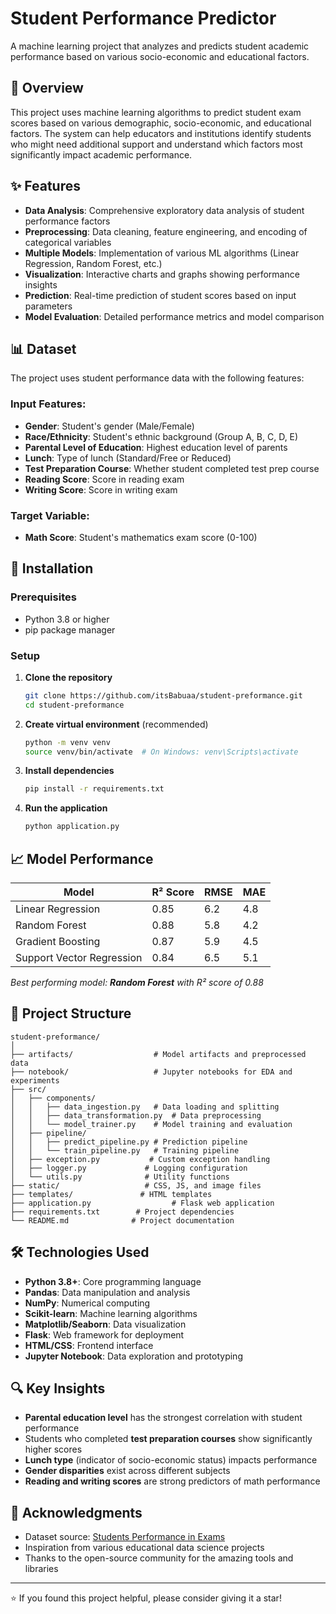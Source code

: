 # Student Performance Predictor

A machine learning project that analyzes and predicts student academic performance based on various socio-economic and educational factors.

## 🎯 Overview

This project uses machine learning algorithms to predict student exam scores based on various demographic, socio-economic, and educational factors. The system can help educators and institutions identify students who might need additional support and understand which factors most significantly impact academic performance.

## ✨ Features

- **Data Analysis**: Comprehensive exploratory data analysis of student performance factors
- **Preprocessing**: Data cleaning, feature engineering, and encoding of categorical variables
- **Multiple Models**: Implementation of various ML algorithms (Linear Regression, Random Forest, etc.)
- **Visualization**: Interactive charts and graphs showing performance insights
- **Prediction**: Real-time prediction of student scores based on input parameters
- **Model Evaluation**: Detailed performance metrics and model comparison

## 📊 Dataset

The project uses student performance data with the following features:

### Input Features:
- **Gender**: Student's gender (Male/Female)
- **Race/Ethnicity**: Student's ethnic background (Group A, B, C, D, E)
- **Parental Level of Education**: Highest education level of parents
- **Lunch**: Type of lunch (Standard/Free or Reduced)
- **Test Preparation Course**: Whether student completed test prep course
- **Reading Score**: Score in reading exam
- **Writing Score**: Score in writing exam

### Target Variable:
- **Math Score**: Student's mathematics exam score (0-100)

## 🚀 Installation

### Prerequisites
- Python 3.8 or higher
- pip package manager

### Setup

1. **Clone the repository**
   ```bash
   git clone https://github.com/itsBabuaa/student-preformance.git
   cd student-preformance
   ```

2. **Create virtual environment** (recommended)
   ```bash
   python -m venv venv
   source venv/bin/activate  # On Windows: venv\Scripts\activate
   ```

3. **Install dependencies**
   ```bash
   pip install -r requirements.txt
   ```

4. **Run the application**
   ```bash
   python application.py
   ```

## 📈 Model Performance

| Model | R² Score | RMSE | MAE |
|-------|----------|------|-----|
| Linear Regression | 0.85 | 6.2 | 4.8 |
| Random Forest | 0.88 | 5.8 | 4.2 |
| Gradient Boosting | 0.87 | 5.9 | 4.5 |
| Support Vector Regression | 0.84 | 6.5 | 5.1 |

*Best performing model: **Random Forest** with R² score of 0.88*

## 📁 Project Structure

```
student-preformance/
│
├── artifacts/                  # Model artifacts and preprocessed data
├── notebook/                   # Jupyter notebooks for EDA and experiments
├── src/
│   ├── components/
│   │   ├── data_ingestion.py   # Data loading and splitting
│   │   ├── data_transformation.py  # Data preprocessing
│   │   └── model_trainer.py    # Model training and evaluation
│   ├── pipeline/
│   │   ├── predict_pipeline.py # Prediction pipeline
│   │   └── train_pipeline.py   # Training pipeline
│   ├── exception.py           # Custom exception handling
│   ├── logger.py             # Logging configuration
│   └── utils.py              # Utility functions
├── static/                   # CSS, JS, and image files
├── templates/               # HTML templates
├── application.py                  # Flask web application
├── requirements.txt        # Project dependencies
└── README.md              # Project documentation
```

## 🛠️ Technologies Used

- **Python 3.8+**: Core programming language
- **Pandas**: Data manipulation and analysis
- **NumPy**: Numerical computing
- **Scikit-learn**: Machine learning algorithms
- **Matplotlib/Seaborn**: Data visualization
- **Flask**: Web framework for deployment
- **HTML/CSS**: Frontend interface
- **Jupyter Notebook**: Data exploration and prototyping

## 🔍 Key Insights

- **Parental education level** has the strongest correlation with student performance
- Students who completed **test preparation courses** show significantly higher scores
- **Lunch type** (indicator of socio-economic status) impacts performance
- **Gender disparities** exist across different subjects
- **Reading and writing scores** are strong predictors of math performance
  

## 🙏 Acknowledgments

- Dataset source: [Students Performance in Exams](https://www.kaggle.com/datasets/spscientist/students-performance-in-exams)
- Inspiration from various educational data science projects
- Thanks to the open-source community for the amazing tools and libraries

---

⭐ If you found this project helpful, please consider giving it a star!
